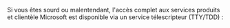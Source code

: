 Si vous êtes sourd ou malentendant, l'accès complet aux services produits et clientèle Microsoft est disponible via un service télescripteur (TTY/TDD) :

<!--HONumber=May16_HO1-->


